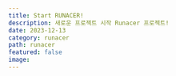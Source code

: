 ```yaml
---
title: Start RUNACER!
description: 새로운 프로젝트 시작 Runacer 프로젝트!
date: 2023-12-13
category: runacer
path: runacer
featured: false
image:
---
```

